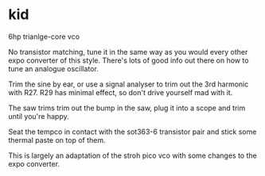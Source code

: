# kid
6hp trianlge-core vco

No transistor matching, tune it in the same way as you would every other expo converter of this style. There's lots of good info out there on how to tune an analogue oscillator.

Trim the sine by ear, or use a signal analyser to trim out the 3rd harmonic with R27. R29 has minimal effect, so don't drive yourself mad with it.

The saw trims trim out the bump in the saw, plug it into a scope and trim until you're happy.

Seat the tempco in contact with the sot363-6 transistor pair and stick some thermal paste on top of them.

This is largely an adaptation of the stroh pico vco with some changes to the expo converter.
